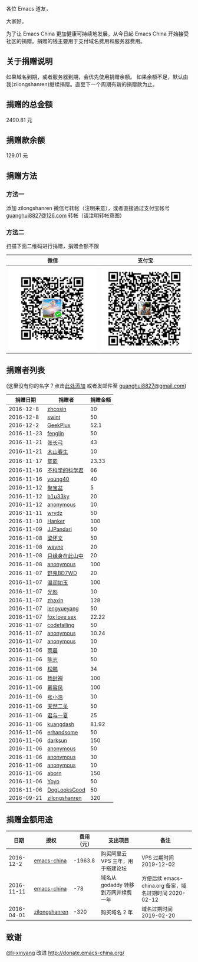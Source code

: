 各位 Emacs 道友，

大家好。

为了让 Emacs China 更加健康可持续地发展，从今日起 Emacs China
开始接受社区的捐赠。捐赠的钱主要用于支付域名费用和服务器费用。

关于捐赠说明
------------

如果域名到期，或者服务器到期，会优先使用捐赠余额。
如果余额不足，默认由我(zilongshanren)继续捐赠。直至下一个周期有新的捐赠款为止。

捐赠的总金额
------------

2490.81 元

捐赠款余额
----------

129.01 元

捐赠方法
--------

### 方法一

添加 zilongshanren 微信号转帐（注明来意），或者直接通过支付宝帐号
guanghui8827@126.com 转帐（请注明转帐意图）

### 方法二

扫描下面二维码进行捐赠，捐赠金额不限

| 微信 | 支付宝 |
| --- | --- |
|![](./imgs/weixin-donate.jpeg)|![](./imgs/zhifubao-donate.jpeg)|

捐赠者列表
----------

(这里没有你的名字？点击[此处添加](https://github.com/emacs-china/donate/issues/2)
或者发邮件至 guanghui8827@gmail.com)

| 捐赠日期 | 捐赠者 | 捐赠金额 |
| --- | --- | --- |
| 2016-12-8 | [zhcosin](https://github.com/zhcosin) | 10 |
| 2016-12-8 | [swint]() | 50 |
| 2016-12-2 | [GeekPlux](https://github.com/geekplux) | 52.1 |
| 2016-11-23 | [fenglin](https://github.com/fenglinnet) | 50 |
| 2016-11-21 | [张长弓]() | 43 |
| 2016-11-21 | [木山春生](https://github.com/uruk1993) | 10 |
| 2016-11-17 | [罷罷](https://github.com/umllover) | 23.33 |
| 2016-11-16 | [不科学的科学君](https://github.com/Liu233w) | 66 |
| 2016-11-16 | [young40](http://young40.com) | 40 |
| 2016-11-12 | [聚宝盆]() | 5 |
| 2016-11-12 | [b1u33ky]() | 20 |
| 2016-11-12 | [anonymous]() | 10 |
| 2016-11-11 | [wrydz](https://github.com/wrydz) | 50 |
| 2016-11-10 | [Hanker]() | 100 |
| 2016-11-09 | [JJPandari](https://emacs-china.org/users/JJPandari) | 50 |
| 2016-11-08 | [梁怀文]() | 50 |
| 2016-11-08 | [wayne]() | 20 |
| 2016-11-08 | [只缘身在此山中]() | 20 |
| 2016-11-08 | [anonymous]() | 100 |
| 2016-11-07 | [野鬼BD7WD]() | 20 |
| 2016-11-07 | [温润如玉]() | 100 |
| 2016-11-07 | [光影]() | 10 |
| 2016-11-07 | [zhaxin]() | 128 |
| 2016-11-07 | [lengyueyang]() | 50 |
| 2016-11-07 | [fox love sex]() | 22.22 |
| 2016-11-07 | [codefalling](https://github.com/codefalling) | 50 |
| 2016-11-07 | [anonymous]() | 10.24 |
| 2016-11-07 | [anonymous]() | 10 |
| 2016-11-06 | [雨晨]() | 10 |
| 2016-11-06 | [陈志]() | 50 |
| 2016-11-06 | [松鹏]() | 34 |
| 2016-11-06 | [杨封禅]() | 100 |
| 2016-11-06 | [慕容风]() | 100 |
| 2016-11-06 | [张小浩]() | 10 |
| 2016-11-06 | [天然二呆](https://github.com/tumashu) | 50 |
| 2016-11-06 | [君与一夏]() | 25 |
| 2016-11-06 | [kuangdash](https://github.com/kuangdash) | 81.92 |
| 2016-11-06 | [erhandsome](https://github.com/erhandsome) | 50 |
| 2016-11-06 | [darksun](https://github.com/lujun9972) | 150 |
| 2016-11-06 | [anonymous]() | 50 |
| 2016-11-06 | [anonymous]() | 30 |
| 2016-11-06 | [anonymous]() | 10 |
| 2016-11-06 | [aborn](https://github.com/aborn) | 150 |
| 2016-11-06 | [Yoyo]() | 50 |
| 2016-11-06 | [DogLooksGood](https://github.com/DogLooksGood) | 50 |
| 2016-09-21 | [zilongshanren](http://www.weibo.com/zilongshanren) | 320 |


捐赠金额用途
------------

| 日期 | 授权 | 费用（元） | 支出项目 | 备注 |
| --- | --- | --- | --- | --- |
| 2016-12-2 | [emacs-china]() | -1963.8 | 购买阿里云 VPS 三年，用于搭建论坛 |  VPS 过期时间 2019-12-02 |
| 2016-11-11 | [emacs-china]() | -78 | 域名从 godaddy 转移到万网并续费一年 | 方便后续 emacs-china.org 备案，域名过期时间 2020-02-12 |
| 2016-04-01 | [zilongshanren]() | -320 | 购买域名 2 年 | 域名过期时间 2019-02-20 |



致谢
----

[@li-xinyang](https://github.com/li-xinyang) 改进
<http://donate.emacs-china.org/>
